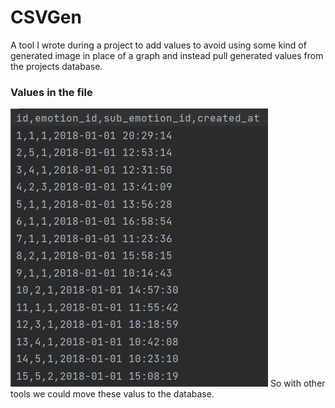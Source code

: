 # CSVGen
A tool I wrote during a project to add values to avoid
using some kind of generated image in place of a graph
and instead pull generated values from the projects
database.
<br>
### Values in the file
![Image of the data](/screenshots/cap-1.JPG)
So with other tools we could move these valus to
the database.